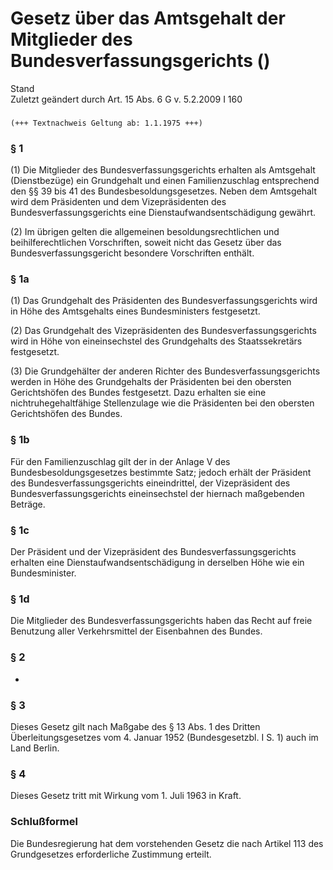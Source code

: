 Gesetz über das Amtsgehalt der Mitglieder des Bundesverfassungsgerichts ()
==========================================================================

Stand  
Zuletzt geändert durch Art. 15 Abs. 6 G v. 5.2.2009 I 160

### 

```
(+++ Textnachweis Geltung ab: 1.1.1975 +++)
```

### § 1

(1) Die Mitglieder des Bundesverfassungsgerichts erhalten als Amtsgehalt (Dienstbezüge) ein Grundgehalt und einen Familienzuschlag entsprechend den §§ 39 bis 41 des Bundesbesoldungsgesetzes. Neben dem Amtsgehalt wird dem Präsidenten und dem Vizepräsidenten des Bundesverfassungsgerichts eine Dienstaufwandsentschädigung gewährt.

(2) Im übrigen gelten die allgemeinen besoldungsrechtlichen und beihilferechtlichen Vorschriften, soweit nicht das Gesetz über das Bundesverfassungsgericht besondere Vorschriften enthält.

### § 1a

(1) Das Grundgehalt des Präsidenten des Bundesverfassungsgerichts wird in Höhe des Amtsgehalts eines Bundesministers festgesetzt.

(2) Das Grundgehalt des Vizepräsidenten des Bundesverfassungsgerichts wird in Höhe von eineinsechstel des Grundgehalts des Staatssekretärs festgesetzt.

(3) Die Grundgehälter der anderen Richter des Bundesverfassungsgerichts werden in Höhe des Grundgehalts der Präsidenten bei den obersten Gerichtshöfen des Bundes festgesetzt. Dazu erhalten sie eine nichtruhegehaltfähige Stellenzulage wie die Präsidenten bei den obersten Gerichtshöfen des Bundes.

### § 1b

Für den Familienzuschlag gilt der in der Anlage V des Bundesbesoldungsgesetzes bestimmte Satz; jedoch erhält der Präsident des Bundesverfassungsgerichts eineindrittel, der Vizepräsident des Bundesverfassungsgerichts eineinsechstel der hiernach maßgebenden Beträge.

### § 1c

Der Präsident und der Vizepräsident des Bundesverfassungsgerichts erhalten eine Dienstaufwandsentschädigung in derselben Höhe wie ein Bundesminister.

### § 1d

Die Mitglieder des Bundesverfassungsgerichts haben das Recht auf freie Benutzung aller Verkehrsmittel der Eisenbahnen des Bundes.

### § 2

-

### § 3

Dieses Gesetz gilt nach Maßgabe des § 13 Abs. 1 des Dritten Überleitungsgesetzes vom 4. Januar 1952 (Bundesgesetzbl. I S. 1) auch im Land Berlin.

### § 4

Dieses Gesetz tritt mit Wirkung vom 1. Juli 1963 in Kraft.

### Schlußformel

Die Bundesregierung hat dem vorstehenden Gesetz die nach Artikel 113 des Grundgesetzes erforderliche Zustimmung erteilt.
